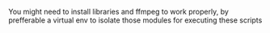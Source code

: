 You might need to install libraries and ffmpeg to work properly, by prefferable a virtual env to isolate those modules for executing these scripts
